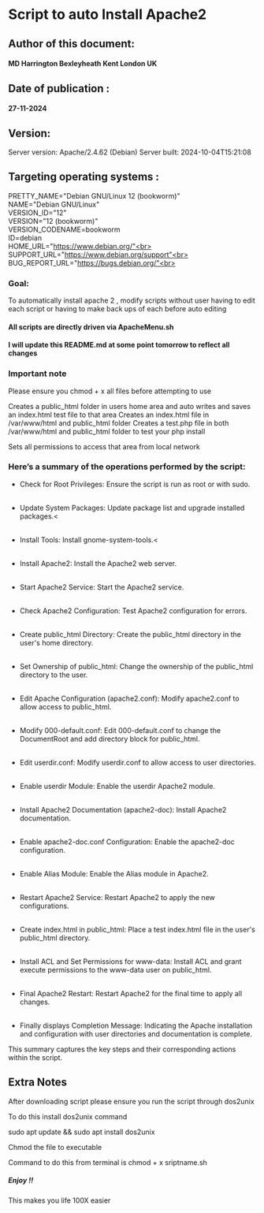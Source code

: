 # Script to auto Install  Apache2 

## Author of this document:
#### MD Harrington  Bexleyheath  Kent London UK

## Date of publication :
#### 27-11-2024 

## Version: 
Server version: Apache/2.4.62 (Debian)
Server built:   2024-10-04T15:21:08

## Targeting operating systems : 
PRETTY_NAME="Debian GNU/Linux 12 (bookworm)"<br>
NAME="Debian GNU/Linux"<br>
VERSION_ID="12"<br>
VERSION="12 (bookworm)"<br>
VERSION_CODENAME=bookworm<br>
ID=debian<br>
HOME_URL="https://www.debian.org/"<br>
SUPPORT_URL="https://www.debian.org/support"<br>
BUG_REPORT_URL="https://bugs.debian.org/"<br>

### Goal: 

To automatically install  apache 2 , modify scripts  without user having to edit each script or having to make back ups of each  before auto editing

#### All scripts are directly driven  via ApacheMenu.sh 
#### I will update this README.md  at some point tomorrow to reflect all changes 

### Important note 

Please ensure you chmod + x  all files  before attempting to use 


Creates a public_html folder in users home area  and auto writes and saves an index.html test file to that area 
Creates an index.html file in /var/www/html and public_html folder 
Creates a test.php  file in both /var/www/html and public_html folder to test  your php  install 

Sets all permissions  to access that area from local network 

### Here’s a summary of the operations performed by the script:

   *  Check for Root Privileges: Ensure the script is run as root or with  sudo. <br><br>

   *  Update System Packages: Update package list and upgrade installed packages.<<br><br>

   *  Install Tools: Install gnome-system-tools.<<br><br>
   *  Install Apache2: Install the Apache2 web server.<br><br>
   *  Start Apache2 Service: Start the Apache2 service.<br><br>
   *  Check Apache2 Configuration: Test Apache2 configuration for errors.<br><br>
   *  Create public_html Directory: Create the public_html directory in the user's home directory.<br><br>
   *  Set Ownership of public_html: Change the ownership of the public_html directory to the user.<br><br>
   *  Edit Apache Configuration (apache2.conf): Modify apache2.conf to allow access to public_html.<br><br>
   *  Modify 000-default.conf: Edit 000-default.conf to change the DocumentRoot and add directory block for public_html.<br><br>
   *  Edit userdir.conf: Modify userdir.conf to allow access to user directories.<br><br>
   *  Enable userdir Module: Enable the userdir Apache2 module.<br><br>
   *  Install Apache2 Documentation (apache2-doc): Install Apache2 documentation.<br><br>
   *  Enable apache2-doc.conf Configuration: Enable the apache2-doc configuration.<br><br>
   *  Enable Alias Module: Enable the Alias module in Apache2. <br><br>
   *  Restart Apache2 Service: Restart Apache2 to apply the new configurations.<br><br>
   *  Create index.html in public_html: Place a test index.html file in the user's public_html directory.<br><br>
   *  Install ACL and Set Permissions for www-data: Install ACL and grant execute permissions to the www-data user on public_html. <br><br>
   *  Final Apache2 Restart: Restart Apache2 for the final time to apply all changes. <br><br>
   *  Finally displays Completion Message: Indicating the Apache installation and configuration with user directories and documentation is complete.

This summary captures the key steps and their corresponding actions within the script.


## Extra Notes 

After downloading script  please  ensure you run the script through dos2unix 

To do this install dos2unix  command 

sudo apt update && sudo apt install dos2unix 

Chmod the file to  executable 

Command to do this from terminal is  chmod + x sriptname.sh 

##### Enjoy !! 
This makes you life 100X easier 
